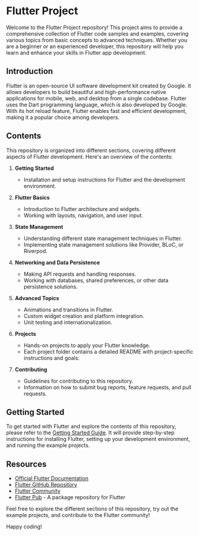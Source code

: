 # Flutter Project

Welcome to the Flutter Project repository! This project aims to provide a comprehensive collection of Flutter code samples and examples, covering various topics from basic concepts to advanced techniques. Whether you are a beginner or an experienced developer, this repository will help you learn and enhance your skills in Flutter app development.

## Introduction

Flutter is an open-source UI software development kit created by Google. It allows developers to build beautiful and high-performance native applications for mobile, web, and desktop from a single codebase. Flutter uses the Dart programming language, which is also developed by Google. With its hot reload feature, Flutter enables fast and efficient development, making it a popular choice among developers.

## Contents

This repository is organized into different sections, covering different aspects of Flutter development. Here's an overview of the contents:

1. **Getting Started**
   - Installation and setup instructions for Flutter and the development environment.

2. **Flutter Basics**
   - Introduction to Flutter architecture and widgets.
   - Working with layouts, navigation, and user input.

3. **State Management**
   - Understanding different state management techniques in Flutter.
   - Implementing state management solutions like Provider, BLoC, or Riverpod.

4. **Networking and Data Persistence**
   - Making API requests and handling responses.
   - Working with databases, shared preferences, or other data persistence solutions.

5. **Advanced Topics**
   - Animations and transitions in Flutter.
   - Custom widget creation and platform integration.
   - Unit testing and internationalization.

6. **Projects**
   - Hands-on projects to apply your Flutter knowledge.
   - Each project folder contains a detailed README with project-specific instructions and goals.

7. **Contributing**
   - Guidelines for contributing to this repository.
   - Information on how to submit bug reports, feature requests, and pull requests.

## Getting Started

To get started with Flutter and explore the contents of this repository, please refer to the [Getting Started Guide](./docs/getting-started.md). It will provide step-by-step instructions for installing Flutter, setting up your development environment, and running the example projects.

## Resources

- [Official Flutter Documentation](https://flutter.dev/docs)
- [Flutter GitHub Repository](https://github.com/flutter/flutter)
- [Flutter Community](https://flutter.dev/community)
- [Flutter Pub](https://pub.dev/) - A package repository for Flutter

Feel free to explore the different sections of this repository, try out the example projects, and contribute to the Flutter community!

Happy coding!
